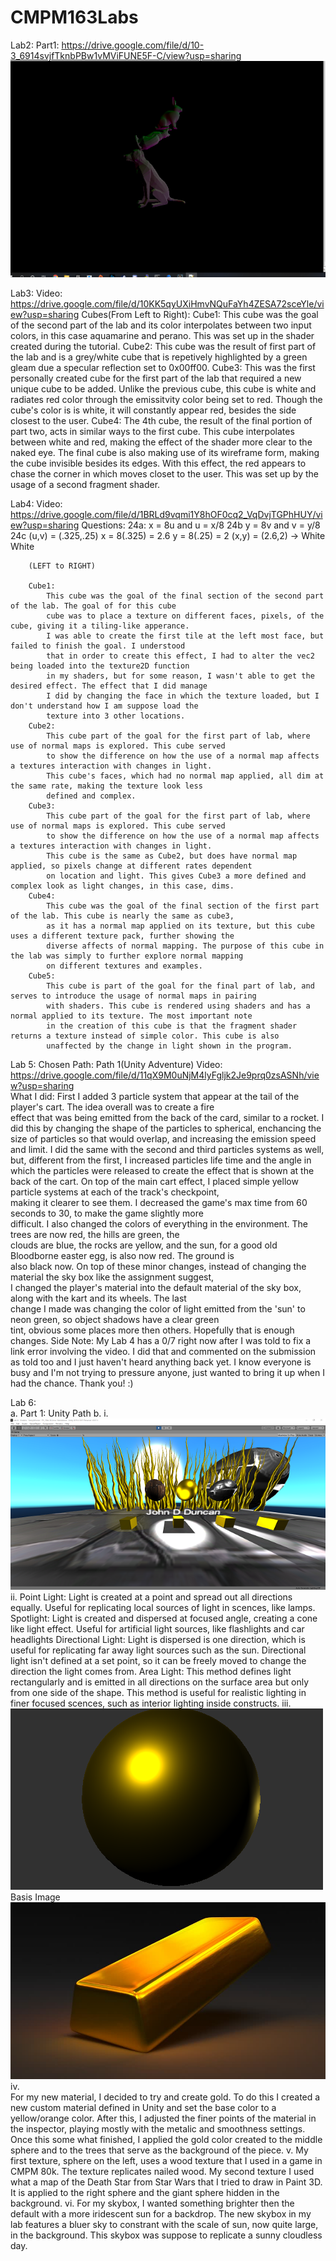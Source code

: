 # CMPM163Labs
Lab2:
	Part1: https://drive.google.com/file/d/10-3_6914svjfTknbPBw1vMViFUNE5F-C/view?usp=sharing
	![](https://github.com/JDamienDuncan/Personal/blob/master/Images/Lab2_Part2.PNG)

Lab3:
	Video: https://drive.google.com/file/d/10KK5qyUXiHmvNQuFaYh4ZESA72sceYle/view?usp=sharing
	Cubes(From Left to Right):
		Cube1: This cube was the goal of the second part of the lab and its color interpolates between 
		       two input colors, in this case aquamarine and perano. This was set up in the shader 
		       created during the tutorial.
		Cube2: This cube was the result of first part of the lab and is a grey/white cube that is 
		       repetively highlighted by a green gleam due a specular reflection set to 0x00ff00.
		Cube3: This was the first personally created cube for the first part of the lab that required
		       a new unique cube to be added. Unlike the previous cube, this cube is white and radiates
		       red color through the emissitvity color being set to red. Though the cube's color is 
		       is white, it will constantly appear red, besides the side closest to the user.
		Cube4: The 4th cube, the result of the final portion of part two, acts in similar ways to the 
		       first cube. This cube interpolates between white and red, making the effect of the 
		       shader more clear to the naked eye. The final cube is also making use of its wireframe
		       form, making the cube invisible besides its edges. With this effect, the red appears
		       to chase the corner in which moves closet to the user. This was set up by the usage of
		       a second fragment shader.  

Lab4:
		Video: https://drive.google.com/file/d/1BRLd9vqmi1Y8hOF0cq2_VqDvjTGPhHUY/view?usp=sharing
		Questions:
			24a:
				x = 8u and u = x/8
			24b
				y = 8v and v = y/8
			24c
		        (u,v) = (.325,.25)
				x = 8(.325) = 2.6
				y = 8(.25) = 2
				(x,y) = (2.6,2) -> White
				White
		
		(LEFT to RIGHT)
		
		Cube1:
			This cube was the goal of the final section of the second part of the lab. The goal of for this cube
			cube was to place a texture on different faces, pixels, of the cube, giving it a tiling-like apperance.
			I was able to create the first tile at the left most face, but failed to finish the goal. I understood
			that in order to create this effect, I had to alter the vec2 being loaded into the texture2D function
			in my shaders, but for some reason, I wasn't able to get the desired effect. The effect that I did manage
			I did by changing the face in which the texture loaded, but I don't understand how I am suppose load the 
			texture into 3 other locations. 
		Cube2:
			This cube part of the goal for the first part of lab, where use of normal maps is explored. This cube served
			to show the difference on how the use of a normal map affects a textures interaction with changes in light. 
			This cube's faces, which had no normal map applied, all dim at the same rate, making the texture look less
			defined and complex. 
		Cube3:
			This cube part of the goal for the first part of lab, where use of normal maps is explored. This cube served
			to show the difference on how the use of a normal map affects a textures interaction with changes in light. 
			This cube is the same as Cube2, but does have normal map applied, so pixels change at different rates dependent 
			on location and light. This gives Cube3 a more defined and complex look as light changes, in this case, dims.
		Cube4:
			This cube was the goal of the final section of the first part of the lab. This cube is nearly the same as cube3,
			as it has a normal map applied on its texture, but this cube uses a different texture pack, further showing the
			diverse affects of normal mapping. The purpose of this cube in the lab was simply to further explore normal mapping
			on different textures and examples. 
		Cube5:
			This cube is part of the goal for the final part of lab, and serves to introduce the usage of normal maps in pairing
			with shaders. This cube is rendered using shaders and has a normal applied to its texture. The most important note
			in the creation of this cube is that the fragment shader returns a texture instead of simple color. This cube is also 
			unaffected by the change in light shown in the program. 

Lab 5:  Chosen Path: Path 1(Unity Adventure) 
	Video: https://drive.google.com/file/d/11qX9M0uNjM4lyFgljk2Je9prq0zsASNh/view?usp=sharing	
	What I did:
		First I added 3 particle system that appear at the tail of the player's cart. The idea overall was to create a fire 			
		effect that was being emitted from the back of the card, similar to a rocket. I did this by changing the shape of the 
		particles to spherical, enchancing the size of particles so that would overlap, and increasing the emission speed and 
		limit. I did the same with the second and third particles systems as well, but, different from the first, I increased 
		particles life time and the angle in which the particles were released to create the effect that is shown at the back
		of the cart. On top of the main cart effect, I placed simple yellow particle systems at each of the track's checkpoint, 		
		making it clearer to see them. I decreased the game's max time from 60 seconds to 30, to make the game slightly more 	  		  
		difficult. I also changed the colors of everything in the environment. The trees are now red, the hills are green, the                   
		clouds are blue, the rocks are yellow, and the sun, for a good old Bloodborne easter egg, is also now red. The ground is                 
		also black now. On top of these minor changes, instead of changing the material the sky box like the assignment suggest,                 
		I changed the player's material into the default material of the sky box, along with the kart and its wheels. The last  		    
		change I made was changing the color of light emitted from the 'sun' to neon green, so object shadows have a clear green   		     
		tint, obvious some places more then others. Hopefully that is enough changes. 
	Side Note: My Lab 4 has a 0/7 right now after I was told to fix a link error involving the video. I did that and commented on 
		the submission as told too and I just haven't heard anything back yet. I know everyone is busy and I'm not trying to
		pressure anyone, just wanted to bring it up when I had the chance. Thank you! :)

Lab 6:	
	a. Part 1: Unity Path
	b. 
	   i.
	![](lab6/LabImages/Lab6.png)
	   ii. 
		Point Light: Light is created at a point and spread out all directions equally. 
			     Useful for replicating local sources of light in scences, like lamps. 
		Spotlight: Light is created and dispersed at focused angle, creating a cone like light effect.
			   Useful for artificial light sources, like flashlights and car headlights
		Directional Light: Light is dispersed is one direction, which is useful for replicating far
				   away light sources such as the sun. Directional light isn't defined at a
				   set point, so it can be freely moved to change the direction the light comes from.
	 	Area Light: This method defines light rectangularly and is emitted in all directions on the surface area
			    but only from one side of the shape. This method is useful for realistic lighting in finer
			    focused scences, such as interior lighting inside constructs. 
	  iii. 
	  ![](lab6/LabImages/Gold.png)
	  Basis Image
	  ![](lab6/LabImages/5.jpg)
		 iv.		
		For my new material, I decided to try and create gold. To do this I created a new custom material
		defined in Unity and set the base color to a yellow/orange color. After this, I adjusted the finer
		points of the material in the inspector, playing mostly with the metalic and smoothness settings. 
		Once this some what finished, I applied the gold color created to the middle sphere and to the trees
		that serve as the background of the piece.
	  v.
		My first texture, sphere on the left, uses a wood texture that I used in a game in CMPM 80k. The
		texture replicates nailed wood. My second texture I used what a map of the Death Star from Star Wars
		that I tried to draw in Paint 3D. It is applied to the right sphere and the giant sphere hidden in the 
		background.
	vi. 
		For my skybox, I wanted something brighter then the default with a more iridescent sun for a backdrop.
		The new skybox in my lab features a bluer sky to constrant with the scale of sun, now quite large, in 
		the background. This skybox was suppose to replicate a sunny cloudless day.  
	   
		 
	
